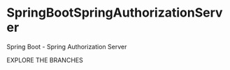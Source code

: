 # SpringBootSpringAuthorizationServer
Spring Boot - Spring Authorization Server



EXPLORE THE BRANCHES
